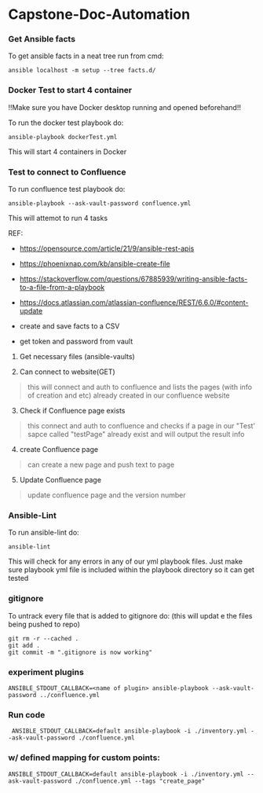 ﻿# Capstone-Doc-Automation


### Get Ansible facts

To get ansible facts in a neat tree run from cmd:

`ansible localhost -m setup --tree facts.d/`


### Docker Test to start 4 container

!!Make sure you have Docker desktop running and opened beforehand!!

To run the docker test playbook do:

`ansible-playbook dockerTest.yml`

This will start 4 containers in Docker 




### Test to connect to Confluence

To run confluence test playbook do:

`ansible-playbook --ask-vault-password confluence.yml `

This will attemot to run 4 tasks

REF: 
 - https://opensource.com/article/21/9/ansible-rest-apis
 - https://phoenixnap.com/kb/ansible-create-file
 - https://stackoverflow.com/questions/67885939/writing-ansible-facts-to-a-file-from-a-playbook 
 - https://docs.atlassian.com/atlassian-confluence/REST/6.6.0/#content-update 

- create and save facts to a CSV
- get token and password from vault

1. Get necessary files (ansible-vaults)

2. Can connect to website(GET)
> this will connect and auth to confluence and lists the pages (with info of creation and etc) already created in our confluence website 

3. Check if Confluence page exists
> this connect and auth to confluence and checks if a page in our "Test' sapce called "testPage" already exist and will output the result info

4. create Confluence page
> can create a new page and push text to page

5. Update Confluence page
> update confluence page and the version number



### Ansible-Lint

To run ansible-lint do:

`ansible-lint`

This will check for any errors in any of our yml playbook files. Just make sure playbook yml file is included within the playbook directory so it can get tested

### gitignore

To untrack every file that is added to gitignore do: (this will updat e the files being pushed to repo)

```
git rm -r --cached .
git add .
git commit -m ".gitignore is now working"
```

### experiment plugins
``` ANSIBLE_STDOUT_CALLBACK=<name of plugin> ansible-playbook --ask-vault-password ../confluence.yml ```

### Run code
``` ANSIBLE_STDOUT_CALLBACK=default ansible-playbook -i ./inventory.yml --ask-vault-password ./confluence.yml```

### w/ defined mapping for custom points:
``` ANSIBLE_STDOUT_CALLBACK=default ansible-playbook -i ./inventory.yml --ask-vault-password ./confluence.yml --tags "create_page" ```
